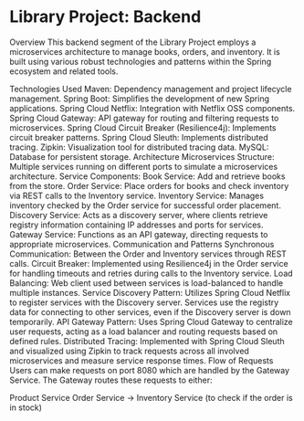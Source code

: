 Library Project: Backend  
=========================  

Overview
This backend segment of the Library Project employs a microservices architecture to manage books, orders, and inventory. It is built using various robust technologies and patterns within the Spring ecosystem and related tools.

Technologies Used
Maven: Dependency management and project lifecycle management.
Spring Boot: Simplifies the development of new Spring applications.
Spring Cloud Netflix: Integration with Netflix OSS components.
Spring Cloud Gateway: API gateway for routing and filtering requests to microservices.
Spring Cloud Circuit Breaker (Resilience4j): Implements circuit breaker patterns.
Spring Cloud Sleuth: Implements distributed tracing.
Zipkin: Visualization tool for distributed tracing data.
MySQL: Database for persistent storage.
Architecture
Microservices Structure: Multiple services running on different ports to simulate a microservices architecture.
Service Components:
Book Service: Add and retrieve books from the store.
Order Service: Place orders for books and check inventory via REST calls to the Inventory service.
Inventory Service: Manages inventory checked by the Order service for successful order placement.
Discovery Service: Acts as a discovery server, where clients retrieve registry information containing IP addresses and ports for services.
Gateway Service: Functions as an API gateway, directing requests to appropriate microservices.
Communication and Patterns
Synchronous Communication: Between the Order and Inventory services through REST calls.
Circuit Breaker: Implemented using Resilience4j in the Order service for handling timeouts and retries during calls to the Inventory service.
Load Balancing: Web client used between services is load-balanced to handle multiple instances.
Service Discovery Pattern: Utilizes Spring Cloud Netflix to register services with the Discovery server. Services use the registry data for connecting to other services, even if the Discovery server is down temporarily.
API Gateway Pattern: Uses Spring Cloud Gateway to centralize user requests, acting as a load balancer and routing requests based on defined rules.
Distributed Tracing: Implemented with Spring Cloud Sleuth and visualized using Zipkin to track requests across all involved microservices and measure service response times.
Flow of Requests
Users can make requests on port 8080 which are handled by the Gateway Service. The Gateway routes these requests to either:

Product Service
Order Service → Inventory Service (to check if the order is in stock)
